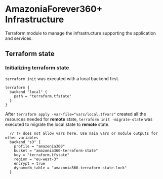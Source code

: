 # AmazoniaForever360+ Infrastructure
Terraform module to manage the infrastructure supporting the application and services.

## Terraform state
### Initializing terraform state
`terraform init` was executed with a local backend first.
```
terraform {
  backend "local" {
    path = "terraform.tfstate"
  }
}
```
After `terraform apply -var-file="vars/local.tfvars"` created all the resources needed for **remote** state, `terraform init -migrate-state` was executed to migrate the local state to **remote** state.
```
  // TF does not allow vars here. Use main vars or module outputs for other variables
  backend "s3" {
    profile = "amazonia360"
    bucket = "amazonia360-terraform-state"
    key = "terraform.tfstate"
    region = "eu-west-3"
    encrypt = true
    dynamodb_table = "amazonia360-terraform-state-lock"
  }
```